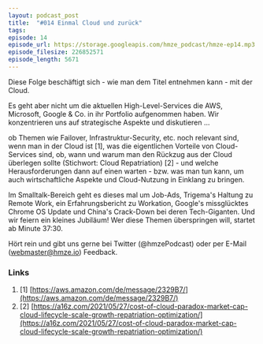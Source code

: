 ```yaml
---
layout: podcast_post
title:  "#014 Einmal Cloud und zurück"
tags:
episode: 14
episode_url: https://storage.googleapis.com/hmze_podcast/hmze-ep14.mp3
episode_filesize: 226852571
episode_length: 5671
---
```


Diese Folge beschäftigt sich - wie man dem Titel entnehmen kann - mit der Cloud.

Es geht aber nicht um die aktuellen High-Level-Services die AWS, Microsoft, Google & Co. in ihr Portfolio aufgenommen haben. Wir konzentrieren uns auf strategische Aspekte und diskutieren ...

ob Themen wie Failover, Infrastruktur-Security, etc. noch relevant sind, wenn man in der Cloud ist [1],
was die eigentlichen Vorteile von Cloud-Services sind,
ob, wann und warum man den Rückzug aus der Cloud überlegen sollte (Stichwort: Cloud Repatriation) [2] - und welche Herausforderungen dann auf einen warten - bzw.
was man tun kann, um auch wirtschaftliche Aspekte und Cloud-Nutzung in Einklang zu bringen.

Im Smalltalk-Bereich geht es dieses mal um Job-Ads, Trigema's Haltung zu Remote Work, ein Erfahrungsbericht zu Workation, Google's missglücktes Chrome OS Update und China's Crack-Down bei deren Tech-Giganten. Und wir feiern ein kleines Jubiläum! Wer diese Themen überspringen will, startet ab Minute 37:30.

Hört rein und gibt uns gerne bei Twitter (@hmzePodcast) oder per E-Mail (webmaster@hmze.io) Feedback.

### Links ###
1. [1] [https://aws.amazon.com/de/message/2329B7/](https://aws.amazon.com/de/message/2329B7/)
2. [2] [https://a16z.com/2021/05/27/cost-of-cloud-paradox-market-cap-cloud-lifecycle-scale-growth-repatriation-optimization/](https://a16z.com/2021/05/27/cost-of-cloud-paradox-market-cap-cloud-lifecycle-scale-growth-repatriation-optimization/)
